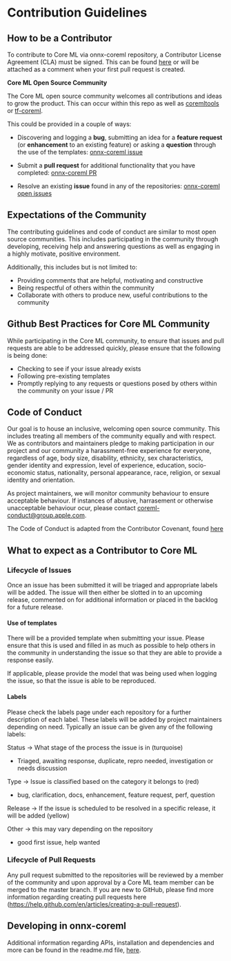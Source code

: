
Contribution Guidelines
=======================

How to be a Contributor
---

To contribute to Core ML via onnx-coreml repository, a Contributor License Agreement (CLA) must be signed. This can be found [here](https://cla-assistant.io/onnx/onnx-coreml) or will be attached as a comment when your first pull request is created.

**Core ML Open Source Community**

The Core ML open source community welcomes all contributions and ideas to grow the product. This can occur within this repo as well as [coremltools](https://github.com/apple/coremltools) or [tf-coreml](https://github.com/tf-coreml/tf-coreml).

This could be provided in a couple of ways:

* Discovering and logging a **bug**, submitting an idea for a **feature request** (or **enhancement** to an existing feature) or asking a **question** through the use of the templates: [onnx-coreml issue](https://github.com/onnx/onnx-coreml/issues/new/choose)

* Submit a **pull request** for additional functionality that you have completed: [onnx-coreml PR](https://github.com/onnx/onnx-coreml/pulls)
    
* Resolve an existing **issue** found in any of the repositories: [onnx-coreml open issues](https://github.com/onnx/onnx-coreml/issues)

Expectations of the Community
---

The contributing guidelines and code of conduct are similar to most open source communities. This includes participating in the community through developing, receiving help and answering questions as well as engaging in a highly motivate, positive environment. 

Additionally, this includes but is not limited to:

* Providing comments that are helpful, motivating and constructive
* Being respectful of others within the community
* Collaborate with others to produce new, useful contributions to the community

## Github Best Practices for Core ML Community

While participating in the Core ML community, to ensure that issues and pull requests are able to be addressed quickly, please ensure that the following is being done:

* Checking to see if your issue already exists
* Following pre-existing templates 
* Promptly replying to any requests or questions posed by others within the community on your issue / PR

Code of Conduct
---
Our goal is to house an inclusive, welcoming open source community. This includes treating all members of the community equally 
and with respect. We as contributors and maintainers pledge to making participation in our project and our community a harassment-free 
experience for everyone, regardless of age, body size, disability, ethnicity, sex characteristics, gender identity and expression, 
level of experience, education, socio-economic status, nationality, personal appearance, race, religion, or sexual identity and orientation.

As project maintainers, we will monitor community behaviour to ensure acceptable behaviour. If instances of abusive, harrasement or otherwise
unacceptable behaviour ocur, please contact coreml-conduct@group.apple.com. 

The Code of Conduct is adapted from the Contributor Covenant, found [here](https://www.contributor-covenant.org)

## What to expect as a Contributor to Core ML

### Lifecycle of Issues

Once an issue has been submitted it will be triaged and appropriate labels will be added. The issue will then either be slotted in to an upcoming release, commented on for additional information or placed in the backlog for a future release. 

#### Use of templates
There will be a provided template when submitting your issue. Please ensure that this is used and filled in as much as possible to help others in the community in understanding the issue so that they are able to provide a response easily. 

If applicable, please provide the model that was being used when logging the issue, so that the issue is able to be reproduced.

#### Labels
Please check the labels page under each repository for a further description of each label. These labels will be added by project maintainers depending on need. Typically an issue can be given any of the following labels:

Status → What stage of the process the issue is in (turquoise) 

* Triaged, awaiting response, duplicate, repro needed, investigation or needs discussion

Type  → Issue is classified based on the category it belongs to (red) 

* bug, clarification, docs, enhancement, feature request, perf, question

Release → If the issue is scheduled to be resolved in a specific release, it will be added (yellow)

Other → this may vary depending on the repository

* good first issue, help wanted

### Lifecycle of Pull Requests

Any pull request submitted to the repositories will be reviewed by a member of the community and upon approval by a Core ML team member can be merged to the master branch. If you are new to GitHub, please find more information regarding creating pull requests here (https://help.github.com/en/articles/creating-a-pull-request).

Developing in onnx-coreml
---

Additional information regarding APIs, installation and dependencies and more can be found in the readme.md file, [here](https://github.com/onnx/onnx-coreml).

